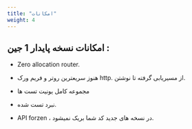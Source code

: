 ```yaml
---
title: "امکانات"
weight: 4
---
```


## امکانات نسخه پایدار 1 جین :

- Zero allocation router.

- هنوز سریعترین روتر و فریم ورک http. از مسیریابی گرفته تا نوشتن.

- مجموعه کامل یونیت تست ها

- نبرد تست شده.

- API forzen ، در نسخه های جدید کد شما بریک نمیشود.
